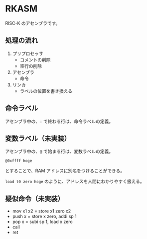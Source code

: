 # RKASM

RISC-K のアセンブラです。

## 処理の流れ

1. プリプロセッサ
   - コメントの削除
   - 空行の削除
2. アセンブラ
   - 命令
3. リンカ
   - ラベルの位置を書き換える

## 命令ラベル

アセンブラ中の、`:` で終わる行は、命令ラベルの定義。

## 変数ラベル（未実装）

アセンブラ中の、`@` で始まる行は、変数ラベルの定義。

`@0xffff hoge`

とすることで、RAM アドレスに別名をつけることができる。

`load t0 zero hoge` のように、アドレスを人間にわかりやすく扱える。

## 疑似命令（未実装）

- mov x1 x2 = store x1 zero x2
- push x = store x zero, addi sp 1
- pop x = subi sp 1, load x zero
- call
- ret
